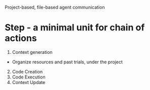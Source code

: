 <!-- ---
!-- title: 2024-12-27 15:03:14
!-- author: Yusuke Watanabe
!-- date: /home/ywatanabe/.emacs.d/lisp/llemacs/docs/dev/step.md
!-- --- -->

Project-based, file-based agent communication

# Step - a minimal unit for chain of actions
1. Context generation
  - Organize resources and past trials, under the project
2. Code Creation
3. Code Execution
4. Context Update